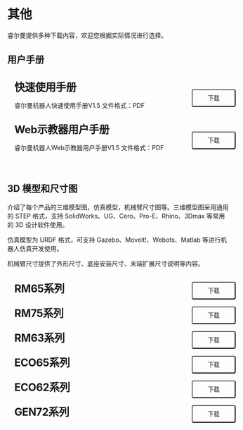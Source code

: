 # 其他

睿尔曼提供多种下载内容，欢迎您根据实际情况进行选择。

## 用户手册

<div class="wrap">
    <div class="d-flex">
        <div class="wrap-item1">
            <h2>快速使用手册</h2>
            <p>睿尔曼机器人快速使用手册V1.5  文件格式：PDF</p>
        </div>
        <div class="wrap-item2">
            <button class="btnStyle" @click="handleDownload(0)">下载</button>
        </div>
    </div>
    <div class="d-flex">
        <div class="wrap-item1">
            <h2>Web示教器用户手册</h2>
            <p>睿尔曼机器人Web示教器用户手册V1.5  文件格式：PDF</p>
        </div>
        <div class="wrap-item2">
            <button class="btnStyle" @click="handleDownload(0)">下载</button>
        </div>
    </div>
</div>

## 3D 模型和尺寸图

<p>
介绍了每个产品的三维模型图，仿真模型，机械臂尺寸图等。三维模型图采用通用的 STEP 格式，支持 SolidWorks、UG、Cero、Pro-E、Rhino、3Dmax 等常用的 3D 设计软件使用。
</p>
<p>
仿真模型为 URDF 格式，可支持 Gazebo、Moveit!、Webots、Matlab 等进行机器人仿真开发使用。
</p>
<p>
机械臂尺寸提供了外形尺寸、底座安装尺寸、末端扩展尺寸说明等内容。
</p>

<div class="wrap">
    <div class="d-flex">
        <div class="wrap-item1">
            <h2>RM65系列</h2>
        </div>
        <div class="wrap-item2">
            <button class="btnStyle" @click="handleDownload(0)">下载</button>
        </div>
    </div>
    <div class="d-flex">
        <div class="wrap-item1">
            <h2>RM75系列</h2>
        </div>
        <div class="wrap-item2">
            <button class="btnStyle" @click="handleDownload(0)">下载</button>
        </div>
    </div>
    <div class="d-flex">
        <div class="wrap-item1">
            <h2>RM63系列</h2>
        </div>
        <div class="wrap-item2">
            <button class="btnStyle" @click="handleDownload(0)">下载</button>
        </div>
    </div>
    <div class="d-flex">
        <div class="wrap-item1">
            <h2>ECO65系列</h2>
        </div>
        <div class="wrap-item2">
            <button class="btnStyle" @click="handleDownload(0)">下载</button>
        </div>
    </div>
    <div class="d-flex">
        <div class="wrap-item1">
            <h2>ECO62系列</h2>
        </div>
        <div class="wrap-item2">
            <button class="btnStyle" @click="handleDownload(0)">下载</button>
        </div>
    </div>
    <div class="d-flex">
        <div class="wrap-item1">
            <h2>GEN72系列</h2>
        </div>
        <div class="wrap-item2">
            <button class="btnStyle" @click="handleDownload(0)">下载</button>
        </div>
    </div>
</div>

<script setup>
    const handleDownload=()=>{
        window.open('https://www.baidu.com/', '_blank')
    }
</script>

<style>
.wrap{
    position:relative;
    width:100%;
    border-radius: 8px;
    background-color:var(--vp-c-bg);
    margin:16px 0;
    padding:16px 16px 8px;
    font-size: var(--vp-custom-block-font-size);
}
.d-flex{
    display:flex;
    margin-bottom:16px;
}
.wrap-item1{
     width:70%;
}
.wrap-item2{
    width:30%;
    display:flex;
    justify-content: end;
    align-items: center;
}

.wrap h2{
    font-size:24px !important;
    line-height:32px !important;
    letter-spacing: -0.02em !important;
    height:32px !important;
    margin:0 !important;
    border-top:none !important;
    padding-top:0 !important;
}
.wrap p{
    color:var(--vp-c-text-2) !important;
}
.btnStyle{
    width: 100px;
    height: 40px;
    background: var(--vp-c-brand-1);
    color:var(--vp-c-white);
    border-radius: 4px;
    /* position:absolute;
    right:16px;
    top:50%;
    transform: translateY(-50%); */
}
</style>
